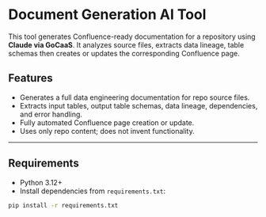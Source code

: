 # Document Generation AI Tool

This tool generates Confluence-ready documentation for a repository using **Claude via GoCaaS**. It analyzes source files, extracts data lineage, table schemas then creates or updates the corresponding Confluence page.

## Features

- Generates a full data engineering documentation for repo source files.
- Extracts input tables, output table schemas, data lineage, dependencies, and error handling.
- Fully automated Confluence page creation or update.
- Uses only repo content; does not invent functionality.

---
## Requirements

- Python 3.12+
- Install dependencies from `requirements.txt`:

```bash
pip install -r requirements.txt

